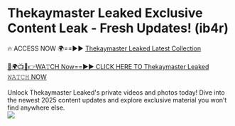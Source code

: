 # Thekaymaster Leaked Exclusive Content Leak - Fresh Updates! (ib4r)

🔥 ACCESS NOW 🌍==►► <a href="https://tinyurl.com/kvy9nzfs" rel="nofollow">Thekaymaster Leaked Latest Collection</a>
<br><br>
[🔴🌍📺📱👉WA𝚃CH Now==►► CLICK HERE TO Thekaymaster Leaked 𝚆𝙰𝚃𝙲𝙷 NOW](https://tinyurl.com/kvy9nzfs)
<br><br>
Unlock Thekaymaster Leaked's private videos and photos today! Dive into the newest 2025 content updates and explore exclusive material you won’t find anywhere else.
<br>
<a href="https://tinyurl.com/kvy9nzfs" rel="nofollow" data-target="animated-image.originalLink"><img src="https://camo.githubusercontent.com/8a4f000d20f83aca3bf7ec5f350d767afa0574a8a352519fd8cfa583a6f93a33/68747470733a2f2f692e696d6775722e636f6d2f644a486b345a712e676966" data-canonical-src="https://i.imgur.com/dJHk4Zq.gif" style="max-width: 100%; display: inline-block;" data-target="animated-image.originalImage"></a>
<br>
